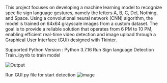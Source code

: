 This project focuses on developing a machine learning model to recognize specific sign language gestures, namely the letters A, B, C, Del, Nothing, and Space.
Using a convolutional neural network (CNN) algorithm, the model is trained on 64x64 grayscale images from a custom dataset. 
The goal is to provide a reliable solution that operates from 6 PM to 10 PM, 
enabling efficient real-time video detection and image upload through a Graphical User Interface (GUI) designed with Tkinter.

Supported Python Version : Python 3.7.16
Run Sign language Detection Train..ipynb to train model


![Output](https://github.com/user-attachments/assets/20b77de4-ccff-4590-8f86-3113871cabe4)



Run GUI.py file for start detection 
![image](https://github.com/user-attachments/assets/472aaa13-5f13-48bf-a79a-bf6b68347178)
